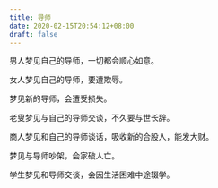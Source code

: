 ```yaml
---
title: 导师
date: 2020-02-15T20:54:12+08:00
draft: false
---
```


男人梦见自己的导师，一切都会顺心如意。

女人梦见自己的导师，要遭欺辱。

梦见新的导师，会遭受损失。

老叟梦见与自己的导师交谈，不久要与世长辞。

商人梦见和自己的导师谈话，吸收新的合股人，能发大财。

梦见与导师吵架，会家破人亡。

学生梦见和导师交谈，会因生活困难中途辍学。